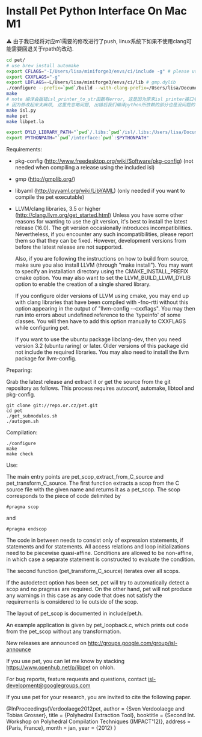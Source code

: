 # Install Pet Python Interface On Mac M1

⚠️ 由于我已经将对应m1需要的修改进行了push, linux系统下如果不使用clang可能需要回退关于rpath的改动.
```sh
cd pet/
# use brew install automake
export CFLAGS="-I/Users/lisa/miniforge3/envs/ci/include -g" # please use conda install gmp NOTE need replace by your path
export CXXFLAGS="-g"
export LDFLAGS=-L/Users/lisa/miniforge3/envs/ci/lib # gmp.dylib
./configure --prefix=`pwd`/build --with-clang-prefix=/Users/lisa/Documents/llvm-project/build/install # the custom llvm install path
make
# note 编译会报错isl_printer_to_str函数有error, 这是因为原来isl printer接口名起的不合理, 接口导出工具会认为他是一个返回string的函数.
# 因为修改起来太麻烦, 这里先忽略问题, 出错后我们编译python所依赖的部分也是没问题的:
make isl.py
make pet
make libpet.la

export DYLD_LIBRARY_PATH="`pwd`/.libs:`pwd`/isl/.libs:/Users/lisa/Documents/llvm-project/build/install/lib"
export PYTHONPATH="`pwd`/interface:`pwd`:$PYTHONPATH"
```

Requirements:

- pkg-config (http://www.freedesktop.org/wiki/Software/pkg-config)
	(not needed when compiling a release using the included isl)
- gmp (http://gmplib.org/)
- libyaml (http://pyyaml.org/wiki/LibYAML)
	(only needed if you want to compile the pet executable)
- LLVM/clang libraries, 3.5 or higher (http://clang.llvm.org/get_started.html)
	Unless you have some other reasons for wanting to use the git version,
	it's best to install the latest release (16.0).
	The git version occasionally introduces incompatibilities.
	Nevertheless, if you encounter any such incompatibilities, please
	report them so that they can be fixed.
	However, development versions from before the latest release
	are not supported.

	Also, if you are following the instructions on how to build
	from source, make sure you also install LLVM
	(through "make install").  You may want to specify an installation
	directory using the CMAKE_INSTALL_PREFIX cmake option.
	You may also want to set the LLVM_BUILD_LLVM_DYLIB option
	to enable the creation of a single shared library.

	If you configure older versions of LLVM using cmake, you may end up
	with clang libraries that have been compiled with -fno-rtti without
	this option appearing in the output of "llvm-config --cxxflags".
	You may then run into errors about undefined reference to the
	'typeinfo' of some classes.
	You will then have to add this option manually to CXXFLAGS while
	configuring pet.

	If you want to use the ubuntu package libclang-dev, then you need
	version 3.2 (ubuntu raring) or later.
	Older versions of this package did not include the required libraries.
	You may also need to install the llvm package for llvm-config.

Preparing:

Grab the latest release and extract it or get the source from
the git repository as follows.  This process requires autoconf,
automake, libtool and pkg-config.

	git clone git://repo.or.cz/pet.git
	cd pet
	./get_submodules.sh
	./autogen.sh

Compilation:

	./configure
	make
	make check

Use:

The main entry points are pet_scop_extract_from_C_source and
pet_transform_C_source.
The first function extracts a scop from the C source file with the given name
and returns it as a pet_scop.  The scop corresponds to the piece
of code delimited by

    #pragma scop

and

    #pragma endscop

The code in between needs to consist only of expression statements,
if statements and for statements.  All access relations and loop initializations
need to be piecewise quasi-affine.  Conditions are allowed to be non-affine,
in which case a separate statement is constructed to evaluate the condition.

The second function (pet_transform_C_source) iterates over all scops.

If the autodetect option has been set, pet will try to automatically
detect a scop and no pragmas are required.  On the other hand, pet
will not produce any warnings in this case as any code that does not
satisfy the requirements is considered to lie outside of the scop.

The layout of pet_scop is documented in include/pet.h.

An example application is given by pet_loopback.c,
which prints out code from the pet_scop without any transformation.


New releases are announced on http://groups.google.com/group/isl-announce

If you use pet, you can let me know by stacking
https://www.openhub.net/p/libpet on ohloh.

For bug reports, feature requests and questions,
contact isl-development@googlegroups.com

If you use pet for your research, you are invited to cite
the following paper.

@InProceedings{Verdoolaege2012pet,
    author = {Sven Verdoolaege and Tobias Grosser},
    title = {Polyhedral Extraction Tool},
    booktitle = {Second Int. Workshop on Polyhedral Compilation Techniques
		(IMPACT'12)},
    address = {Paris, France},
    month = jan,
    year = {2012}
}
